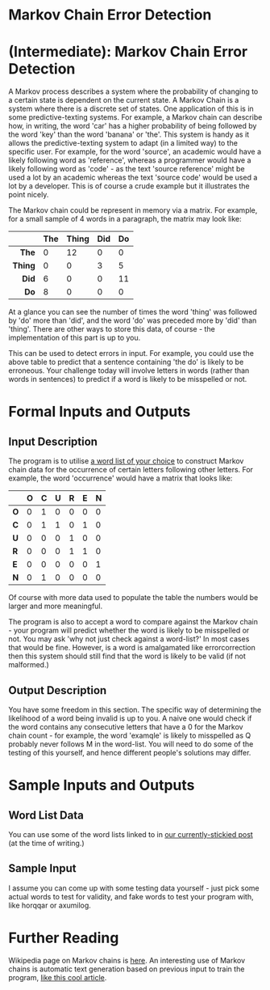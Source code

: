 # Markov Chain Error Detection
<div class="md"><h1><a href="#IntermediateIcon"></a> <strong>(Intermediate)</strong>: Markov Chain Error Detection</h1>
<p>A Markov process describes a system where the probability of changing to a certain state is dependent on the current state. A Markov Chain is a system where there is a discrete set of states. One application of this is in some predictive-texting systems. For example, a Markov chain can describe how, in writing, the word 'car' has a higher probability of being followed by the word 'key' than the word 'banana' or 'the'. This system is handy as it allows the predictive-texting system to adapt (in a limited way) to the specific user. For example, for the word 'source', an academic would have a likely following word as 'reference', whereas a programmer would have a likely following word as 'code' - as the text 'source reference' might be used a lot by an academic whereas the text 'source code' would be used a lot by a developer. This is of course a crude example but it illustrates the point nicely.</p>
<p>The Markov chain could be represent in memory via a matrix. For example, for a small sample of 4 words in a paragraph, the matrix may look like:</p>
<table><thead>
<tr>
<th align="right"></th>
<th>The</th>
<th>Thing</th>
<th>Did</th>
<th>Do</th>
</tr>
</thead><tbody>
<tr>
<td align="right"><strong>The</strong></td>
<td>0</td>
<td>12</td>
<td>0</td>
<td>0</td>
</tr>
<tr>
<td align="right"><strong>Thing</strong></td>
<td>0</td>
<td>0</td>
<td>3</td>
<td>5</td>
</tr>
<tr>
<td align="right"><strong>Did</strong></td>
<td>6</td>
<td>0</td>
<td>0</td>
<td>11</td>
</tr>
<tr>
<td align="right"><strong>Do</strong></td>
<td>8</td>
<td>0</td>
<td>0</td>
<td>0</td>
</tr>
</tbody></table>
<p>At a glance you can see the number of times the word 'thing' was followed by 'do' more than 'did', and the word 'do' was preceded more by 'did' than 'thing'. There are other ways to store this data, of course - the implementation of this part is up to you.</p>
<p>This can be used to detect errors in input. For example, you could use the above table to predict that a sentence containing 'the do' is likely to be erroneous. Your challenge today will involve letters in words (rather than words in sentences) to predict if a word is likely to be misspelled or not.</p>
<h1>Formal Inputs and Outputs</h1>
<h2>Input Description</h2>
<p>The program is to utilise <a href="https://www.reddit.com/r/dailyprogrammer/comments/2nluof/request_the_ultimate_wordlist/">a word list of your choice</a> to construct Markov chain data for the occurrence of certain letters following other letters. For example, the word 'occurrence' would have a matrix that looks like:</p>
<table><thead>
<tr>
<th></th>
<th>O</th>
<th>C</th>
<th>U</th>
<th>R</th>
<th>E</th>
<th>N</th>
</tr>
</thead><tbody>
<tr>
<td><strong>O</strong></td>
<td>0</td>
<td>1</td>
<td>0</td>
<td>0</td>
<td>0</td>
<td>0</td>
</tr>
<tr>
<td><strong>C</strong></td>
<td>0</td>
<td>1</td>
<td>1</td>
<td>0</td>
<td>1</td>
<td>0</td>
</tr>
<tr>
<td><strong>U</strong></td>
<td>0</td>
<td>0</td>
<td>0</td>
<td>1</td>
<td>0</td>
<td>0</td>
</tr>
<tr>
<td><strong>R</strong></td>
<td>0</td>
<td>0</td>
<td>0</td>
<td>1</td>
<td>1</td>
<td>0</td>
</tr>
<tr>
<td><strong>E</strong></td>
<td>0</td>
<td>0</td>
<td>0</td>
<td>0</td>
<td>0</td>
<td>1</td>
</tr>
<tr>
<td><strong>N</strong></td>
<td>0</td>
<td>1</td>
<td>0</td>
<td>0</td>
<td>0</td>
<td>0</td>
</tr>
</tbody></table>
<p>Of course with more data used to populate the table the numbers would be larger and more meaningful.</p>
<p>The program is also to accept a word to compare against the Markov chain - your program will predict whether the word is likely to be misspelled or not. You may ask 'why not just check against a word-list?' In most cases that would be fine. However, is a word is amalgamated like errorcorrection then this system should still find that the word is likely to be valid (if not malformed.)</p>
<h2>Output Description</h2>
<p>You have some freedom in this section. The specific way of determining the likelihood of a word being invalid is up to you. A naive one would check if the word contains any consecutive letters that have a 0 for the Markov chain count - for example, the word 'examqle' is likely to misspelled as Q probably never follows M in the word-list. You will need to do some of the testing of this yourself, and hence different people's solutions may differ.</p>
<h1>Sample Inputs and Outputs</h1>
<h2>Word List Data</h2>
<p>You can use some of the word lists linked to in <a href="https://www.reddit.com/r/dailyprogrammer/comments/2nluof/request_the_ultimate_wordlist/">our currently-stickied post</a> (at the time of writing.)</p>
<h2>Sample Input</h2>
<p>I assume you can come up with some testing data yourself - just pick some actual words to test for validity, and fake words to test your program with, like horqqar or axumilog.</p>
<h1>Further Reading</h1>
<p>Wikipedia page on Markov chains is <a href="https://en.wikipedia.org/wiki/Markov_chain">here</a>. An interesting use of Markov chains is automatic text generation based on previous input to train the program, <a href="http://vedantmisra.com/markov-chain-paper-title-generator/">like this cool article</a>. </p>
</div>
